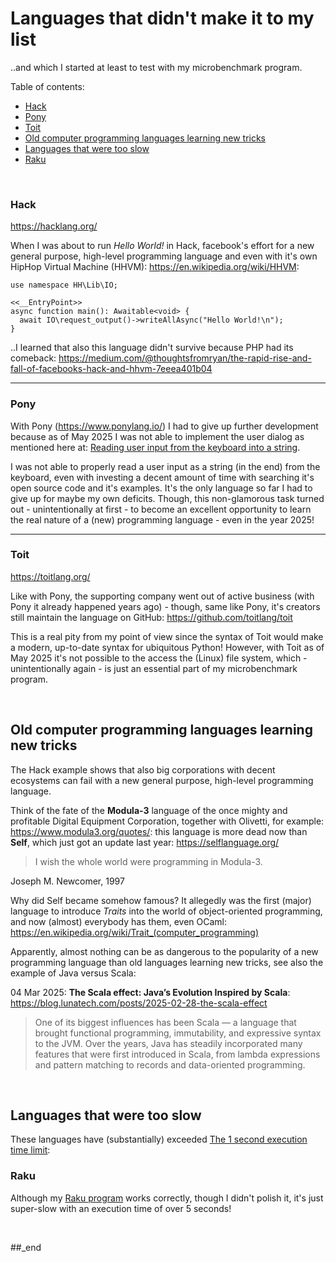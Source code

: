 # Languages that didn't make it to my list

..and which I started at least to test with my microbenchmark program.

Table of contents:

- [Hack](#hack)
- [Pony](#pony)
- [Toit](#toit)
- [Old computer programming languages learning new tricks](#old-computer-programming-languages-learning-new-tricks)
- [Languages that were too slow](#languages-that-were-too-slow)
- [Raku](#raku)

<br/>

### Hack

https://hacklang.org/

When I was about to run _Hello World!_ in Hack, facebook's effort for a new general purpose, high-level programming language and even with it's own HipHop Virtual Machine (HHVM): https://en.wikipedia.org/wiki/HHVM:

```
use namespace HH\Lib\IO;

<<__EntryPoint>>
async function main(): Awaitable<void> {
  await IO\request_output()->writeAllAsync("Hello World!\n");
}
```

..I learned that also this language didn't survive because PHP had its comeback: https://medium.com/@thoughtsfromryan/the-rapid-rise-and-fall-of-facebooks-hack-and-hhvm-7eeea401b04

---

### Pony

With Pony (https://www.ponylang.io/) I had to give up further development because as of May 2025 I was not able to implement the user dialog as mentioned here at: [Reading user input from the keyboard into a string](https://github.com/practicalcomputerscience/MicrobenchmarkGPHLlanguages/tree/main#reading-user-input-from-the-keyboard-into-a-string).

I was not able to properly read a user input as a string (in the end) from the keyboard, even with investing a decent amount of time with searching it's open source code and it's examples. It's the only language so far I had to give up for maybe my own deficits. Though, this non-glamorous task turned out - unintentionally at first - to become an excellent opportunity to learn the real nature of a (new) programming language - even in the year 2025!

---

### Toit

https://toitlang.org/

Like with Pony, the supporting company went out of active business (with Pony it already happened years ago) - though, same like Pony, it's creators still maintain the language on
GitHub: https://github.com/toitlang/toit

This is a real pity from my point of view since the syntax of Toit would make a modern, up-to-date syntax for ubiquitous Python! However, with Toit as of May 2025 it's not
possible to the access the (Linux) file system, which - unintentionally again - is just an essential part of my microbenchmark program.

<br/>

## Old computer programming languages learning new tricks

The Hack example shows that also big corporations with decent ecosystems can fail with a new general purpose, high-level programming language.

Think of the fate of the **Modula-3** language of the once mighty and profitable Digital Equipment Corporation, together with Olivetti, for example: https://www.modula3.org/quotes/: this language is more dead now than **Self**, which just got an update last year: https://selflanguage.org/

> I wish the whole world were programming in Modula-3.

Joseph M. Newcomer, 1997

Why did Self became somehow famous? It allegedly was the first (major) language to introduce _Traits_ into the world of object-oriented programming, and now (almost) everybody has them, even OCaml: https://en.wikipedia.org/wiki/Trait_(computer_programming)

Apparently, almost nothing can be as dangerous to the popularity of a new programming language than old languages learning new tricks, see also the example of Java versus Scala: 

04 Mar 2025: **The Scala effect: Java’s Evolution Inspired by Scala**: https://blog.lunatech.com/posts/2025-02-28-the-scala-effect

> One of its biggest influences has been Scala — a language that brought functional programming, immutability, and expressive syntax to the JVM. Over the years, Java has steadily incorporated many features that were first introduced in Scala, from lambda expressions and pattern matching to records and data-oriented programming. 

<br/>

## Languages that were too slow

These languages have (substantially) exceeded [The 1 second execution time limit](https://github.com/practicalcomputerscience/MicrobenchmarkGPHLlanguages/tree/main?tab=readme-ov-file#the-1-second-execution-time-limit):

### Raku

Although my [Raku program](https://github.com/practicalcomputerscience/MicrobenchmarkGPHLlanguages/blob/main/03%20-%20source%20code/01%20-%20imperative%20languages/Raku%20(Perl%206)/random_bitstring_and_flexible_password_generator.raku) works correctly, though I didn't polish it, it's just super-slow with an execution time of over 5 seconds!

<br/>

##_end
